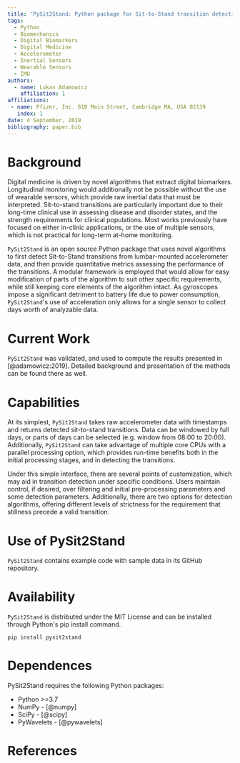 ```yaml
---
title: 'PySit2Stand: Python package for Sit-to-Stand transition detection and quantification'
tags:
  - Python
  - Biomechanics
  - Digital Biomarkers
  - Digital Medicine
  - Accelerometer
  - Inertial Sensors
  - Wearable Sensors
  - IMU
authors:
  - name: Lukas Adamowicz
    affiliation: 1
affiliations:
 - name: Pfizer, Inc. 610 Main Street, Cambridge MA, USA 02139
   index: 1
date: 4 September, 2019
bibliography: paper.bib
---
```


# Background

Digital medicine is driven by novel algorithms that extract digital biomarkers. Longitudinal monitoring would 
additionally not be possible without the use of wearable sensors, which provide raw inertial data that must be 
interpreted. Sit-to-stand transitions are particularly important due to their long-time clinical use in assessing
disease and disorder states, and the strength requirements for clinical populations. Most works previously have focused 
on either in-clinic applications, or the use of multiple sensors, which is not practical for long-term at-home
monitoring.  

``PySit2Stand`` is an open source Python package that uses novel algorithms to first detect Sit-to-Stand transitions 
from lumbar-mounted accelerometer data, and then provide quantitative metrics assessing the performance of the 
transitions. A modular framework is employed that would allow for easy modification of parts of the algorithm to suit 
other specific requirements, while still keeping core elements of the algorithm intact. As gyroscopes impose a 
significant detriment to battery life due to power consumption, ``PySit2Stand``'s use of acceleration only allows for
a single sensor to collect days worth of analyzable data.

# Current Work

``PySit2Stand`` was validated, and used to compute the results presented in [@adamowicz:2019]. Detailed background and
presentation of the methods can be found there as well.

# Capabilities

At its simplest, ``PySit2Stand`` takes raw accelerometer data with timestamps and returns detected sit-to-stand 
transitions. Data can be windowed by full days, or parts of days can be selected (e.g. window from 08:00 to 20:00). 
Additionally, ``PySit2Stand`` can take advantage of multiple core CPUs with a parallel processing option, which provides 
run-time benefits both in the initial processing stages, and in detecting the transitions. 

Under this simple interface, there are several points of customization, which may aid in transition detection under
specific conditions. Users maintain control, if desired, over filtering and initial pre-processing parameters and some 
detection parameters. Additionally, there are two options for detection algorithms, offering different levels of 
strictness for the requirement that stillness precede a valid transition. 

# Use of PySit2Stand

``PySit2Stand`` contains example code with sample data in its GitHub repository.

# Availability

``PySit2Stand`` is distributed under the MIT License and can be installed through Python's pip install command.

```shell script
pip install pysit2stand
```

# Dependences

PySit2Stand requires the following Python packages:

- Python >=3.7
- NumPy - [@numpy]
- SciPy - [@scipy]
- PyWavelets - [@pywavelets]



# References
